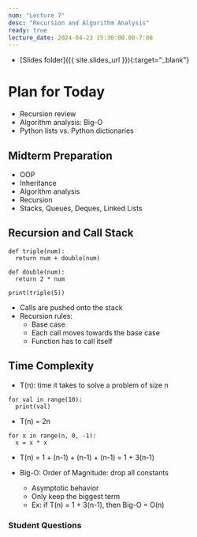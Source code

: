 ```yaml
---
num: "Lecture 7"
desc: "Recursion and Algorithm Analysis"
ready: true
lecture_date: 2024-04-23 15:30:00.00-7:00
---
```


* [Slides folder]({{ site.slides_url }}){:target="_blank"}

# Plan for Today
* Recursion review
* Algorithm analysis: Big-O
* Python lists vs. Python dictionaries

## Midterm Preparation
* OOP
* Inheritance
* Algorithm analysis
* Recursion
* Stacks, Queues, Deques, Linked Lists

## Recursion and Call Stack
```
def triple(num):
  return num + double(num)

def double(num):
  return 2 * num

print(triple(5))
```
* Calls are pushed onto the stack
* Recursion rules:
  * Base case
  * Each call moves towards the base case
  * Function has to call itself
 
## Time Complexity
* T(n): time it takes to solve a problem of size n
```
for val in range(10):
  print(val)
```
* T(n) = 2n

```
for x in range(n, 0, -1):
  x = x * x
```
* T(n) = 1 + (n-1) + (n-1) + (n-1) = 1 + 3(n-1)

* Big-O: Order of Magnitude: drop all constants
  * Asymptotic behavior
  * Only keep the biggest term
  * Ex: if T(n) = 1 + 3(n-1), then Big-O = O(n)

### Student Questions
